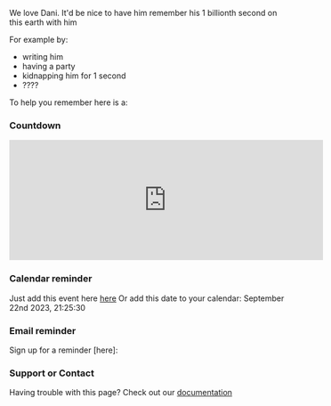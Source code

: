 We love Dani.
It'd be nice to have him remember his 1 billionth second on this earth with him

For example by:
- writing him
- having a party
- kidnapping him for 1 second
- ????

To help you remember here is a:

### Countdown

<iframe src="https://free.timeanddate.com/countdown/i85m8tnm/n268/cf12/cm0/cu4/ct0/cs0/ca0/cr0/ss0/cac000/cpc000/pcfff/tcfff/fs100/szw1000/szh421/tatTime%20left%20to%20Event%20in/tac000/tptTime%20since%20Event%20started%20in/tpc000/mac000/mpc000/iso2023-09-22T21:25:30/pa2" allowtransparency="true" frameborder="0" width="564" height="216"></iframe>

### Calendar reminder

Just add this event here <a href="daniBillionSeconds.ics">here</a>
Or add this date to your calendar: September 22nd 2023, 21:25:30

### Email reminder

Sign up for a reminder [here]:

### Support or Contact

Having trouble with this page? Check out our [documentation](https://lmgtfy.app/?q=internet+problems)
